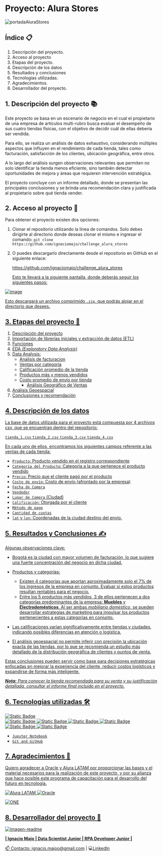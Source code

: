 # Proyecto: Alura Stores

![portadaAluraStores](https://github.com/user-attachments/assets/bc1511de-815e-42e5-837c-fd1d236c58f6)


## Índice 📋

1. Descripción del proyecto.
2. Acceso al proyecto
3. Etapas del proyecto.
4. Descripción de los datos
5. Resultados y conclusiones
6. Tecnologías utilizadas.
7. Agradecimientos.
8. Desarrollador del proyecto.

## 1. Descripción del proyecto 📚

Este proyecto se basa en un escenario de negocio en el cual el propietario de una empresa de artículos multi-rubro busca evaluar el desempeño de sus cuatro tiendas físicas, con el objetivo de decidir cuál de ellas debería ser vendida.

Para ello, se realiza un análisis de datos exhaustivo, considerando múltiples aspectos que influyen en el rendimiento de cada tienda, tales como facturación, satisfacción de los clientes, ubicación geográfica, entre otros.

A lo largo del análisis surgen observaciones relevantes que permiten no solo identificar la tienda menos eficiente, sino también detectar oportunidades de mejora y áreas que requieren intervención estratégica.

El proyecto concluye con un informe detallado, donde se presentan las principales conclusiones y se brinda una recomendación clara y justificada al propietario sobre qué tienda vender.

## 2. Acceso al proyecto 📂

Para obtener el proyecto existen dos opciones:

1. Clonar el repositorio utilizando la línea de comandos. Solo debes dirigirte al directorio donde deseas clonar el mismo e ingresar el comando:
   `git clone https://github.com/ignaciomajo/challenge_alura_stores`

2. O puedes descargarlo directamente desde el repositorio en GitHub en el siguiente enlace:
   <p><a href="https://github.com/ignaciomajo/challenge_alura_stores">https://github.com/ignaciomajo/challenge_alura_stores</p>

   Esto te llevará a la siguiente pantalla, donde deberás seguir los siguientes pasos:

![image](https://github.com/user-attachments/assets/76340301-a845-4ea9-91bb-e4f24c1730fa)
   
Esto descargará un archivo comprimido `.zip`, que podrás alojar en el directorio que desees.


## 3. Etapas del proyecto 📝

1. Descripción del proyecto
2. Importación de librerías iniciales y extracción de datos (ETL)
3. Funciones
4. EDA *(Exploratory Data Analysis)*
5. Data Analysis:
   - Analisis de facturacion
   - Ventas por categoría
   - Calificación promedio de la tienda
   - Productos más y menos vendidos
   - Costo promedio de envío por tienda
       - Análisis Geográfico de Ventas
6. Análisis Geoespacial  
7. Conclusiones y recomendación

## 4. Descripción de los datos

La base de datos utilizada para el proyecto está compuesta por 4 archivos csv, que se encuentran dentro del repositorio:

`tienda_1.csv`
`tienda_2.csv`
`tienda_3.csv`
`tienda_4.csv`

En cada uno de ellos, encontramos los siguientes campos referente a las ventas de cada tienda:

* `Producto`: Producto vendido en el registro correspondiente
* `Categoría del Producto`: Categoría a la que pertenece el producto vendido
* `Precio`: Precio que el cliente pagó por el producto
* `Costo de envío`: Costo de envío (afrontado por la empresa)
* `Fecha de Compra`
* `Vendedor`
* `Lugar de Compra` (Ciudad)
* `Calificación`: Otorgada por el cliente
* `Método de pago`
* `Cantidad de cuotas`
* `lat` y `lon`: Coordenadas de la ciudad destino del envío.

## 5. Resultados y Conclusiones ✍️

Algunas observaciones clave:

* Bogotá es la ciudad con mayor volumen de facturación, lo que sugiere una fuerte concentración del negocio en dicha ciudad.

* Productos y categorías:
     - Existen 4 categorías que aportan aproximadamente solo el 7% de los ingresos de la empresa en conjunto. Evaluar si estos productos resultan rentables para el negocio.
     - Entre los 5 productos más vendidos, 3 de ellos pertenecen a dos categorías predominantes de la empresa: **Muebles** y **Electrodomésticos**. Al ser ambas *mobiliario doméstico*, se pueden desarrollar estrategias de marketing para impulsar los productos pertenecientes a estas categorías en conjunto.

* Las calificaciones varían significativamente entre tiendas y ciudades, indicando posibles diferencias en atención o logística.

* El análisis geoespacial no permite inferir con precisión la ubicación exacta de las tiendas, por lo que se recomienda un estudio más detallado de la distribución geográfica de clientes y puntos de venta.

Estas conclusiones pueden servir como base para decisiones estratégicas enfocadas en mejorar la experiencia del cliente, reducir costos logísticos y expandirse de forma más inteligente.

***Nota:** Para conocer la tienda recomendada para su venta y su justificación detallada, consultar el informe final incluido en el proyecto.*



## 6. Tecnologías utilizadas 🛠️

![Static Badge](https://img.shields.io/badge/Python-3.11.7-blue) <br>
![Static Badge](https://img.shields.io/badge/Numpy-1.26.4-green) ![Static Badge](https://img.shields.io/badge/pandas-2.2.2-green) ![Static Badge](https://img.shields.io/badge/matplotlib-3.10.0-green)
![Static Badge](https://img.shields.io/badge/seaborn-0.13.2-green) ![Static Badge](https://img.shields.io/badge/folium-0.19.5-green) ![Static Badge](https://img.shields.io/badge/scikit_learn-1.5.2-green)

* `Jupyter Notebook`
* `Git and GitHub`


## 7. Agradecimientos 🤝

Quiero agradecer a Oracle y Alura LATAM por proporcionar las bases y el material necesarios para la realización de este proyecto, y por su alianza que hace posible este programa de capacitación para el desarrollo del futuro en tecnología.

![Alura LATAM](https://github.com/user-attachments/assets/92a155ab-bcbb-41c6-8bbc-a0e8f552eb0f) ![Oracle](https://github.com/user-attachments/assets/f399257d-d637-44be-809e-4bac2232fe25)

![ONE](https://github.com/user-attachments/assets/368ff23a-e3f2-4f08-a987-0f736996779c)

## 8. Desarrollador del proyecto 👷

![imagen-readme](https://github.com/user-attachments/assets/133bc743-0424-4120-a7a6-7245d2f28f8c)

**| Ignacio Majo | Data Scientist Junior | RPA Developer Junior |**

📫 Contacto: ignacio.majoo@gmail.com | 💻[LinkedIn](https://www.linkedin.com/in/ignacio-majo/)
